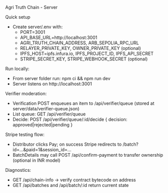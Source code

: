 Agri Truth Chain - Server

Quick setup

- Create server/.env with:
	- PORT=3001
	- API_BASE_URL=http://localhost:3001
	- AGRI_TRUTH_CHAIN_ADDRESS, ARB_SEPOLIA_RPC_URL
	- RELAYER_PRIVATE_KEY, OWNER_PRIVATE_KEY (optional)
	- IPFS_HOST=ipfs.infura.io, IPFS_PROJECT_ID, IPFS_API_SECRET
	- STRIPE_SECRET_KEY, STRIPE_WEBHOOK_SECRET (optional)

Run locally:

- From server folder run: npm ci && npm run dev
- Server listens on http://localhost:3001

Verifier moderation:

- Verification POST enqueues an item to /api/verifier/queue (stored at server/data/verifier-queue.json)
- List queue: GET /api/verifier/queue
- Decide: POST /api/verifier/queue/:id/decide { decision: approved|rejected|pending }

Stripe testing flow:

- Distributor clicks Pay; on success Stripe redirects to /batch?id=...&paid=1&session_id=...
- BatchDetails may call POST /api/confirm-payment to transfer ownership (optional in INR model)

Diagnostics:

- GET /api/chain-info → verify contract bytecode on address
- GET /api/batches and /api/batch/:id return current state

